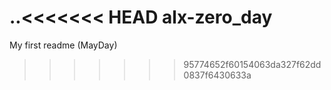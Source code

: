 ..<<<<<<< HEAD
alx-zero_day
=======
My first readme (MayDay)
>>>>>>> 95774652f60154063da327f62dd0837f6430633a
